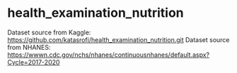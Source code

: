 # health_examination_nutrition
Dataset source from Kaggle: https://github.com/katasrofi/health_examination_nutrition.git
Dataset source from NHANES: https://wwwn.cdc.gov/nchs/nhanes/continuousnhanes/default.aspx?Cycle=2017-2020
